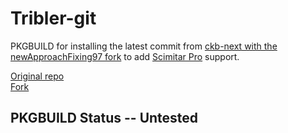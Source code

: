 # Tribler-git
PKGBUILD for installing the latest commit from [ckb-next with the newApproachFixing97 fork](https://github.com/frickler24/ckb-next/tree/newApproachFixing97) to add [Scimitar Pro](http://www.corsair.com/en-us/scimitar-pro-rgb-optical-moba-mmo-gaming-mouse-black) support.  

[Original repo](https://github.com/mattanger/ckb-next)  
[Fork](https://github.com/frickler24/ckb-next/tree/newApproachFixing97)

## PKGBUILD Status -- Untested
